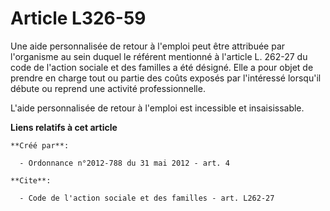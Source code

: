 # Article L326-59

Une aide personnalisée de retour à l'emploi peut être attribuée par l'organisme au sein duquel le référent mentionné à
l'article L. 262-27 du code de l'action sociale et des familles a été désigné. Elle a pour objet de prendre en charge tout ou
partie des coûts exposés par l'intéressé lorsqu'il débute ou reprend une activité professionnelle. 

L'aide personnalisée de retour à l'emploi est incessible et insaisissable.

**Liens relatifs à cet article**

	**Créé par**:

	  - Ordonnance n°2012-788 du 31 mai 2012 - art. 4

	**Cite**:

	  - Code de l'action sociale et des familles - art. L262-27
